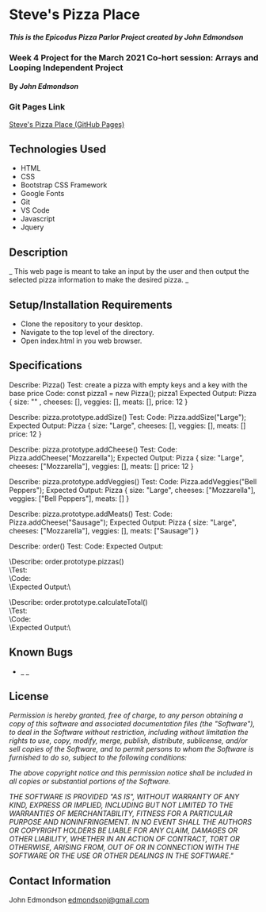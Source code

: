 # Steve's Pizza Place

#### _This is the Epicodus Pizza Parlor Project created by John Edmondson_

### Week 4 Project for the March 2021 Co-hort session: Arrays and Looping Independent Project

#### By _**John Edmondson**_

### Git Pages Link

[Steve's Pizza Place (GitHub Pages)](http://basicjohn.github.io/pizza-parlor)

## Technologies Used

- HTML
- CSS
- Bootstrap CSS Framework
- Google Fonts
- Git
- VS Code
- Javascript
- Jquery

## Description

\_ This web page is meant to take an input by the user and then output the selected pizza information to make the desired pizza. \_

## Setup/Installation Requirements

- Clone the repository to your desktop.
- Navigate to the top level of the directory.
- Open index.html in you web browser.

## Specifications

Describe: Pizza()
Test: create a pizza with empty keys and a key with the base price
Code:
const pizza1 = new Pizza();
pizza1
Expected Output:
Pizza {
size: "" ,
cheeses: [],
veggies: [],
meats: [],
price: 12
} 

Describe: pizza.prototype.addSize()
Test:
Code: Pizza.addSize("Large");
Expected Output:
Pizza {
size: "Large",
cheeses: [],
veggies: [],
meats: []
price: 12
}

Describe: pizza.prototype.addCheese()
Test: 
Code: Pizza.addCheese("Mozzarella");
Expected Output: Pizza {
size: "Large",
cheeses: ["Mozzarella"],
veggies: [],
meats: []
price: 12
}

Describe: pizza.prototype.addVeggies()
Test: 
Code: Pizza.addVeggies("Bell Peppers");
Expected Output: Pizza {
size: "Large",
cheeses: ["Mozzarella"],
veggies: ["Bell Peppers"],
meats: []
}

Describe: pizza.prototype.addMeats()
Test: 
Code: Pizza.addCheese("Sausage");
Expected Output: Pizza {
size: "Large",
cheeses: ["Mozzarella"],
veggies: [],
meats: ["Sausage"]
}

Describe: order()
Test:
Code:
Expected Output:

\Describe: order.prototype.pizzas()\
\Test:\
\Code:\
\Expected Output:\

\Describe: order.prototype.calculateTotal()\
\Test:\
\Code:\
\Expected Output:\

## Known Bugs

- \_ \_

## License

_Permission is hereby granted, free of charge, to any person obtaining a copy of this software and associated documentation files (the "Software"), to deal in the Software without restriction, including without limitation the rights to use, copy, modify, merge, publish, distribute, sublicense, and/or sell copies of the Software, and to permit persons to whom the Software is furnished to do so, subject to the following conditions:_

_The above copyright notice and this permission notice shall be included in all copies or substantial portions of the Software._

_THE SOFTWARE IS PROVIDED "AS IS", WITHOUT WARRANTY OF ANY KIND, EXPRESS OR IMPLIED, INCLUDING BUT NOT LIMITED TO THE WARRANTIES OF MERCHANTABILITY, FITNESS FOR A PARTICULAR PURPOSE AND NONINFRINGEMENT. IN NO EVENT SHALL THE AUTHORS OR COPYRIGHT HOLDERS BE LIABLE FOR ANY CLAIM, DAMAGES OR OTHER LIABILITY, WHETHER IN AN ACTION OF CONTRACT, TORT OR OTHERWISE, ARISING FROM, OUT OF OR IN CONNECTION WITH THE SOFTWARE OR THE USE OR OTHER DEALINGS IN THE SOFTWARE."_

## Contact Information

John Edmondson edmondsonj@gmail.com

